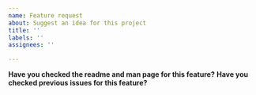 ```yaml
---
name: Feature request
about: Suggest an idea for this project
title: ''
labels: ''
assignees: ''

---
```


**Have you checked the readme and man page for this feature?**
**Have you checked previous issues for this feature?**
